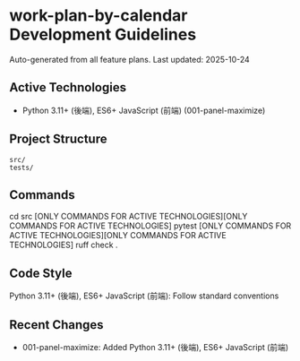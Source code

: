 # work-plan-by-calendar Development Guidelines

Auto-generated from all feature plans. Last updated: 2025-10-24

## Active Technologies

- Python 3.11+ (後端), ES6+ JavaScript (前端) (001-panel-maximize)

## Project Structure

```text
src/
tests/
```

## Commands

cd src [ONLY COMMANDS FOR ACTIVE TECHNOLOGIES][ONLY COMMANDS FOR ACTIVE TECHNOLOGIES] pytest [ONLY COMMANDS FOR ACTIVE TECHNOLOGIES][ONLY COMMANDS FOR ACTIVE TECHNOLOGIES] ruff check .

## Code Style

Python 3.11+ (後端), ES6+ JavaScript (前端): Follow standard conventions

## Recent Changes

- 001-panel-maximize: Added Python 3.11+ (後端), ES6+ JavaScript (前端)

<!-- MANUAL ADDITIONS START -->
<!-- MANUAL ADDITIONS END -->

